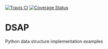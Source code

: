 [![Travis CI](https://travis-ci.com/B-T-D/DSAP.svg?branch=master)](https://travis-ci.com/github/B-T-D/DSAP)
[![Coverage Status](https://coveralls.io/repos/github/B-T-D/DSAP/badge.svg?branch=master)](https://coveralls.io/github/B-T-D/DSAP?branch=master)


# DSAP
Python data structure implementation examples

